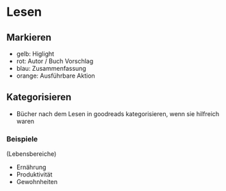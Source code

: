 # Lesen

## Markieren

- gelb: Higlight
- rot: Autor / Buch Vorschlag
- blau: Zusammenfassung
- orange: Ausführbare Aktion

## Kategorisieren

- Bücher nach dem Lesen in goodreads kategorisieren, wenn sie hilfreich waren

### Beispiele

(Lebensbereiche)
- Ernährung
- Produktivität
- Gewohnheiten
